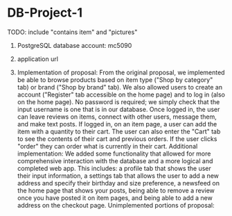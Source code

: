 # DB-Project-1
TODO: include "contains item" and "pictures"

1. PostgreSQL database account: mc5090

2. application url

3. Implementation of proposal: From the original proposal, we implemented be able to browse products based on item type ("Shop by category" tab) or brand ("Shop by brand" tab). We also allowed users to create an account ("Register" tab accessible on the home page) and to log in (also on the home page). No password is required; we simply check that the input username is one that is in our database. Once logged in, the user can leave reviews on items, connect with other users, message them, and make text posts. If logged in, on an item page, a user can add the item with a quantity to their cart. The user can also enter the "Cart" tab to see the contents of their cart and previous orders. If the user clicks "order" they can order what is currently in their cart.
Additional implementation: We added some functionality that allowed for more comprehensive interaction with the database and a more logical and completed web app. This includes: a profile tab that shows the user their input information, a settings tab that allows the user to add a new address and specify their birthday and size preference, a newsfeed on the home page that shows your posts, being able to remove a review once you have posted it on item pages, and being able to add a new address on the checkout page.
Unimplemented portions of proposal:
